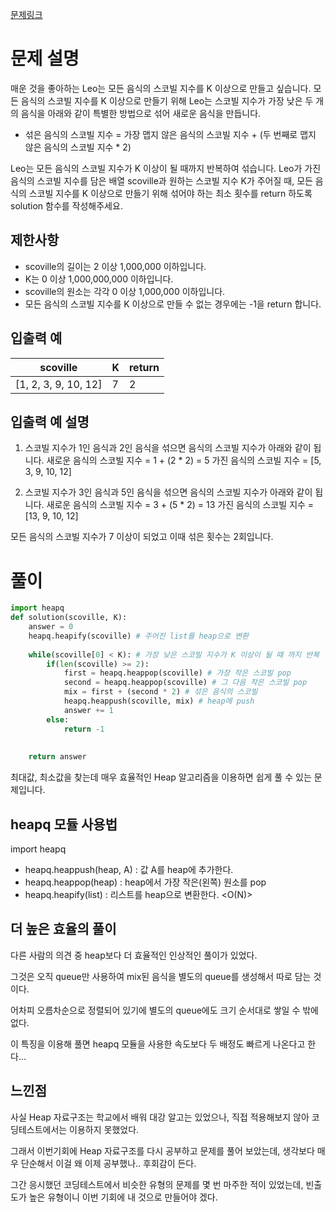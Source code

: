 [문제링크](https://programmers.co.kr/learn/courses/30/lessons/42626)

# 문제 설명

매운 것을 좋아하는 Leo는 모든 음식의 스코빌 지수를 K 이상으로 만들고 싶습니다. 모든 음식의 스코빌 지수를 K 이상으로 만들기 위해 Leo는 스코빌 지수가 가장 낮은 두 개의 음식을 아래와 같이 특별한 방법으로 섞어 새로운 음식을 만듭니다.

 * 섞은 음식의 스코빌 지수 = 가장 맵지 않은 음식의 스코빌 지수 + (두 번째로 맵지 않은 음식의 스코빌 지수 * 2)

Leo는 모든 음식의 스코빌 지수가 K 이상이 될 때까지 반복하여 섞습니다.
Leo가 가진 음식의 스코빌 지수를 담은 배열 scoville과 원하는 스코빌 지수 K가 주어질 때, 모든 음식의 스코빌 지수를 K 이상으로 만들기 위해 섞어야 하는 최소 횟수를 return 하도록 solution 함수를 작성해주세요.


**제한사항**
---------

 * scoville의 길이는 2 이상 1,000,000 이하입니다.
 * K는 0 이상 1,000,000,000 이하입니다.
 * scoville의 원소는 각각 0 이상 1,000,000 이하입니다.
 * 모든 음식의 스코빌 지수를 K 이상으로 만들 수 없는 경우에는 -1을 return 합니다.



**입출력 예**
-------------
scoville	| K	| return
---|---|---
[1, 2, 3, 9, 10, 12]	| 7	| 2


**입출력 예 설명**
--------------

1. 스코빌 지수가 1인 음식과 2인 음식을 섞으면 음식의 스코빌 지수가 아래와 같이 됩니다.
새로운 음식의 스코빌 지수 = 1 + (2 * 2) = 5
가진 음식의 스코빌 지수 = [5, 3, 9, 10, 12]

2. 스코빌 지수가 3인 음식과 5인 음식을 섞으면 음식의 스코빌 지수가 아래와 같이 됩니다.
새로운 음식의 스코빌 지수 = 3 + (5 * 2) = 13
가진 음식의 스코빌 지수 = [13, 9, 10, 12]

모든 음식의 스코빌 지수가 7 이상이 되었고 이때 섞은 횟수는 2회입니다.


# 풀이
```python
import heapq
def solution(scoville, K):
    answer = 0
    heapq.heapify(scoville) # 주어진 list를 heap으로 변환
    
    while(scoville[0] < K): # 가장 낮은 스코빌 지수가 K 이상이 될 때 까지 반복
        if(len(scoville) >= 2):
            first = heapq.heappop(scoville) # 가장 작은 스코빌 pop
            second = heapq.heappop(scoville) # 그 다음 작은 스코빌 pop
            mix = first + (second * 2) # 섞은 음식의 스코빌
            heapq.heappush(scoville, mix) # heap에 push
            answer += 1
        else: 
            return -1
        
    
    return answer
```

최대값, 최소값을 찾는데 매우 효율적인 Heap 알고리즘을 이용하면 쉽게 풀 수 있는 문제입니다.


**heapq 모듈 사용법**
----
import heapq
 * heapq.heappush(heap, A) : 값 A를 heap에 추가한다.
 * heapq.heappop(heap) : heap에서 가장 작은(왼쪽) 원소를 pop 
 * heapq.heapify(list) : 리스트를 heap으로 변환한다. <O(N)>


**더 높은 효율의 풀이**
----
다른 사람의 의견 중 heap보다 더 효율적인 인상적인 풀이가 있었다.
 
그것은 오직 queue만 사용하여 mix된 음식을 별도의 queue를 생성해서 따로 담는 것이다.

어차피 오름차순으로 정렬되어 있기에 별도의 queue에도 크기 순서대로 쌓일 수 밖에 없다.

이 특징을 이용해 풀면 heapq 모듈을 사용한 속도보다 두 배정도 빠르게 나온다고 한다...


**느낀점**
----
사실 Heap 자료구조는 학교에서 배워 대강 알고는 있었으나, 직접 적용해보지 않아 코딩테스트에서는 이용하지 못했었다.

그래서 이번기회에 Heap 자료구조를 다시 공부하고 문제를 풀어 보았는데, 생각보다 매우 단순해서 이걸 왜 이제 공부했나.. 후회감이 든다.

그간 응시했던 코딩테스트에서 비슷한 유형의 문제를 몇 번 마주한 적이 있었는데, 빈출도가 높은 유형이니 이번 기회에 내 것으로 만들어야 겠다.



 
 


